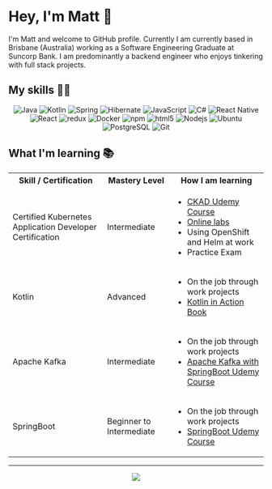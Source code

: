 <h1>Hey, I'm Matt 👋</h1>
I'm Matt and welcome to GitHub profile. Currently I am currently based in Brisbane (Australia) working as a Software Engineering Graduate at Suncorp Bank. I am predominantly a backend engineer who enjoys tinkering with full stack projects.

<h2>My skills 👨‍💻</h2>
<p align="center">
  <img alt="Java" src="https://img.shields.io/badge/-java-E34A86?style=flat-square&logo=java&logoColor=white" />
  <img alt="Kotlin" src="https://img.shields.io/badge/Kotlin-0095D5?&style=flat-square&logo=kotlin&logoColor=white" />
  <img alt="Spring" src="https://img.shields.io/badge/Spring-6DB33F?style=flat-square&logo=spring&logoColor=white" />
  <img alt="Hibernate" src="https://img.shields.io/badge/Hibernate-59666C?style=flat-square&logo=Hibernate&logoColor=white" />
  <img alt="JavaScript" src="https://img.shields.io/badge/-JavaScript-black?style=flat-square&logo=javascript&logoColor=white" />
  <img alt="C#" src="https://img.shields.io/badge/C%23-239120?style=flat-square&logo=c-sharp&logoColor=white" />
  <img alt="React Native" src="https://img.shields.io/badge/React_Native-20232A?style=flat-square&logo=react&logoColor=61DAFB" />
  <img alt="React" src="https://img.shields.io/badge/-React-45b8d8?style=flat-square&logo=react&logoColor=white" />
  <img alt="redux" src="https://img.shields.io/badge/-Redux-764ABC?style=flat-square&logo=redux&logoColor=white" />
  <img alt="Docker" src="https://img.shields.io/badge/-Docker-46a2f1?style=flat-square&logo=docker&logoColor=white" />
  <img alt="npm" src="https://img.shields.io/badge/-NPM-CB3837?style=flat-square&logo=npm&logoColor=white" />
  <img alt="html5" src="https://img.shields.io/badge/-HTML5-E34F26?style=flat-square&logo=html5&logoColor=white" />
  <img alt="Nodejs" src="https://img.shields.io/badge/-Nodejs-43853d?style=flat-square&logo=Node.js&logoColor=white" />
  <img alt="Ubuntu" src="https://img.shields.io/badge/Ubuntu-E95420?style=flat-square&logo=ubuntu&logoColor=white" />
  <img alt="PostgreSQL" src="https://img.shields.io/badge/PostgreSQL-316192?style=flat-square&logo=postgresql&logoColor=white" />
  <img alt="Git" src="https://img.shields.io/badge/GIT-E44C30?style=flat-square&logo=git&logoColor=white" />
</p>

<h2>What I'm learning 📚</h2>
<table align="center">
  <tr>
    <th>Skill / Certification</th>
    <th>Mastery Level</th>
    <th>How I am learning</th>
  </tr>
  <tr>
    <td>Certified Kubernetes Application Developer Certification</td>
    <td>Intermediate</td>
    <td>
      <ul>
        <li><a href="https://www.udemy.com/course/certified-kubernetes-application-developer/">CKAD Udemy Course</a></li>
        <li><a href="https://kodekloud.com/courses/labs-certified-kubernetes-application-developer/">Online labs</a></li>
        <li>Using OpenShift and Helm at work</li>
        <li>Practice Exam</li>
      </ul>
    </td>
  </tr>
  <tr>
    <td>Kotlin</td>
    <td>Advanced</td>
    <td>
      <ul>
        <li>On the job through work projects</li>
        <li><a href="https://www.manning.com/books/kotlin-in-action">Kotlin in Action Book</a></li>
      </ul>
    </td>
  </tr>
    <tr>
    <td>Apache Kafka</td>
    <td>Intermediate</td>
    <td>
      <ul>
        <li>On the job through work projects</li>
        <li><a href="https://www.udemy.com/course/apache-kafka-for-developers-using-springboot/">Apache Kafka with SpringBoot Udemy Course</a></li>
      </ul>
    </td>
  </tr>
  <tr>
    <td>SpringBoot</td>
    <td>Beginner to Intermediate</td>
    <td>
      <ul>
        <li>On the job through work projects</li>
        <li><a href="https://www.udemy.com/course/spring-framework-5-beginner-to-guru/">SpringBoot Udemy Course</a></li>
      </ul>
    </td>
  </tr>
</table>

<hr>
<p align="center">
  <img src="https://github-readme-stats.vercel.app/api?username=wrdle&show_icons=true&theme=gotham">
</p>


<!--
**Wrdle/Wrdle** is a ✨ _special_ ✨ repository because its `README.md` (this file) appears on your GitHub profile.

Here are some ideas to get you started:

- 🔭 I’m currently working on ...
- 🌱 I’m currently learning ...
- 👯 I’m looking to collaborate on ...
- 🤔 I’m looking for help with ...
- 💬 Ask me about ...
- 📫 How to reach me: ...
- 😄 Pronouns: ...
- ⚡ Fun fact: ...
-->


